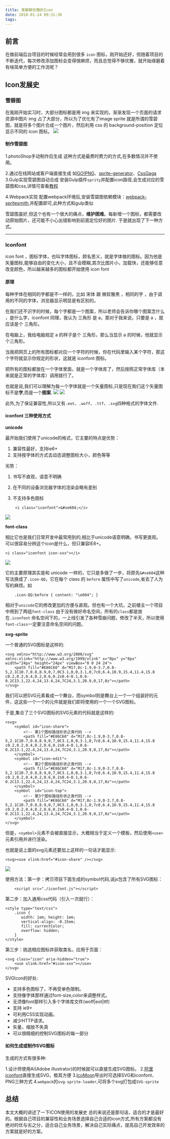 ```yaml
---
title: 来聊聊优雅的Icon
date: 2018-01-24 09:31:38
tags:
---
```



## 前言
在做前端后台项目的时候经常会用到很多 `icon` 图标，刚开始还好，但随着项目的不断迭代，每次修改添加图标会变得很麻烦，而且总觉得不够优雅，就开始琢磨着有啥简单方便的工作流呢？


## Icon发展史

### 雪碧图
在我刚开始实习时，大部分图标都是用 img 来实现的。渐渐发现一个页面的请求资源中图片 img 占了大部分，所以为了优化有了image sprite 就是所谓的雪碧图，就是将多个图片合成一个图片，然后利用 css 的 background-position 定位显示不同的 icon 图标。
![](https://i.imgur.com/QrDbmyK.png)

#### 制作雪碧图

1.photoShop手动制作后生成
  这种方式是最费时费力的方式,在多数情况并不使用。

2.通过在线网站或客户端直接生成
  如[GO!PNG](http://alloyteam.github.io/gopng/###)、[sprite-generator](https://www.toptal.com/developers/css/sprite-generator)、[CssGaga](http://www.99css.com/cssgaga/)	
3.Gulp实现雪碧图自动合成
  安装Gulp插件`sprity`并配置icon路径,会生成对应的雪碧图和css,详情可查看[教程](https://segmentfault.com/a/1190000002910313)

4.Webpack实现
  配置webpack环境后,安装雪碧图依赖模块：[webpack-spritesmith](https://www.npmjs.com/package/webpack-spritesmith),并配置即可,此种方式和gulp类似
	

雪碧图虽好,但这个也有一个很大的痛点，**维护困难**。每新增一个图标，都需要改动原始图片，还可能不小心出错影响到前面定位好的图片.
于是就出现了下一种方式。

---


### Iconfont

icon font ，图标字体，也叫字体图标，顾名思义，就是字体做的图标。因为他是矢量图标,能够自由的变化大小，且不会模糊,其次比图片小，加载快，还能够任意改变颜色，所以越来越多的图标都开始使用 icon font

#### 原理
每种字体在相同的字都是不一样的，比如 宋体 跟 微软雅黑 ，相同的字 ，由于调用的不同的字体，浏览器显示明显是有区别的。

在我们还不识字的时候，每个字都是一个图案，所以老师会告诉你哪个图案念什么 ，是什么字，iconfont 同理，我认为 三角形 是 a，那对于我来说，只要是 a ，就应该是个 三角形。

在电脑上，我给电脑规定 a 的样子是个 三角形，那么当显示 a 的时候，他就显示个三角形。

当我把网页上的所有图标都对应一个字符的时候，你在代码里输入某个字符，那这个字符就显示你规定的形状，这就是 iconfont 图标。

把所有的图标都放在一个字体里面，就是一个字体库了，然后按照正常字体库（本来就是正常的字体库）调用就行了。

也就是说,我们可以理解为每一个字体就是一个矢量图标,只是现在我们这个矢量图标不是**字**,而是一个**图案**.
![](https://i.imgur.com/U7aQO1i.gif)
![](https://i.imgur.com/FtkFFNC.png)


此外,为了保证兼容性,所以又有`.eot`、`.woff`、`.ttf`、`.svg`四种格式的字体文件.



#### iconfont 三种使用方式

**unicode**

最开始我们使用了unicode的格式，它主要的特点是优势：

1. 兼容性最好，支持ie6+
2. 支持按字体的方式去动态调整图标大小，颜色等等

劣势：

1. 书写不直观，语意不明确
2. 在不同的设备浏览器字体的渲染会略有差别
3. 不支持多色图标



		<i class="iconfont">&#xe604;</i>

![](https://i.imgur.com/gmBCWBw.png)


**font-class**

相比它也是我们日常开发中最常用到的,相比于unicode语意明确，书写更直观。可以很容易分辨这个icon是什么，但只兼容IE8+。

	<i class="iconfont icon-xxx"></i>


![](https://i.imgur.com/ySVgFUc.png)


它的主要原理其实是和 unicode 一样的，它只是多做了一步，将原先`&#xe604`这种写法换成了`.icon-QQ`，它在每个 class 的 `before` 属性中写了`unicode`,省去了人为写的麻烦。如 

		.icon-QQ:before { content: "\e604"; }


相对于`unicode`它的修改更加的方便与直观。但也有一个大坑，之前楼主一个项目中用到了两组`font-class` 由于没有做好命名空间，所有的`class`都是放在`.iconfont` 命名空间下的，一上线引发了各种雪崩问题，修改了半天，所以使用`font-class`一定要注意命名空间的问题。



**svg-sprite**



一个普通的SVG图标是这样的:

	<svg xmlns="http://www.w3.org/2000/svg" xmlns:xlink="http://www.w3.org/1999/xlink" x="0px" y="0px" width="24px" height="24px" viewBox="0 0 24 24"> 
		<path fill="#E86C60" d="M17,0c-1.9,0-3.7,0.8-5,2.1C10.7,0.8,8.9,0,7,0C3.1,0,0,3.1,0,7c0,6.4,10.9,15.4,11.4,15.8 c0.2,0.2,0.4,0.2,0.6,0.2s0.4-0.1,0.6-0.2C13.1,22.4,24,13.4,24,7C24,3.1,20.9,0,17,0z"></path>
	</svg>

我们可以把SVG元素看成一个舞台，而symbol则是舞台上一个一个组装好的元件，这这些一个一个的元件就是我们即将使用的一个一个SVG图标。

于是,集合了三个SVG图标的SVG元素的代码就是这样的:

	<svg>
	    <symbol id="icon-share">
	        <!-- 第1个图标路径形状之类代码 -->
			<path fill="#E86C60" d="M17,0c-1.9,0-3.7,0.8-5,2.1C10.7,0.8,8.9,0,7,0C3.1,0,0,3.1,0,7c0,6.4,10.9,15.4,11.4,15.8 c0.2,0.2,0.4,0.2,0.6,0.2s0.4-0.1,0.6-0.2C13.1,22.4,24,13.4,24,7C24,3.1,20.9,0,17,0z"></path>
	    </symbol>
	    <symbol id="icon-edit">
	        <!-- 第2个图标路径形状之类代码 -->
			<path fill="#E86C60" d="M17,0c-1.9,0-3.7,0.8-5,2.1C10.7,0.8,8.9,0,7,0C3.1,0,0,3.1,0,7c0,6.4,10.9,15.4,11.4,15.8 c0.2,0.2,0.4,0.2,0.6,0.2s0.4-0.1,0.6-0.2C13.1,22.4,24,13.4,24,7C24,3.1,20.9,0,17,0z"></path>
	    </symbol>
	    <symbol  id="icon-top">
	        <!-- 第3个图标路径形状之类代码 -->
			<path fill="#E86C60" d="M17,0c-1.9,0-3.7,0.8-5,2.1C10.7,0.8,8.9,0,7,0C3.1,0,0,3.1,0,7c0,6.4,10.9,15.4,11.4,15.8 c0.2,0.2,0.4,0.2,0.6,0.2s0.4-0.1,0.6-0.2C13.1,22.4,24,13.4,24,7C24,3.1,20.9,0,17,0z"></path>
	    </symbol>
	</svg>
	


但是，`<symbol>`元素不会被直接显示，大概相当于定义一个模板，然后使用`<use>`元素引用并进行渲染。

也就是说上面的svg元素还要加上这样的一句话才能显示:
	
	<svg><use xlink:href="#icon-share" /></svg>



![](https://i.imgur.com/uYBI3Mv.png)

使用方法：第一步：拷贝项目下面生成的symbol代码,该js包含了所有SVG图标：

		<script src="./iconfont.js"></script>

第二步：加入通用css代码（引入一次就行）：

	<style type="text/css">
	    .icon {
	       width: 1em; height: 1em;
	       vertical-align: -0.15em;
	       fill: currentColor;
	       overflow: hidden;
	    }
	</style>

第三步：挑选相应图标并获取类名，应用于页面：


	<svg class="icon" aria-hidden="true">
	    <use xlink:href="#icon-xxx"></use>
	</svg>



SVGIcon的好处:

- 支持多色图标了，不再受单色限制。
- 支持像字体那样通过font-size,color来调整样式。
- 无须像font那样引入多个字体库文件(woff|eot|ttf)
- 支持 ie9+
- 可利用CSS实现动画。
- 减少HTTP请求。
- 矢量，缩放不失真
- 可以很精细的控制SVG图标的每一部分


#### 如何生成或制作SVG图标


生成的方式有很多种:

1.设计师使用AI(Adobe illustrator)的时候就可以直接生成SVG图标。
2.[阿里iconfont](http://iconfont.cn)直接生成SVG，极其方便
3.[IcoMoon](https://icomoon.io/)导出时可选择SVG和iconfont、PNG三种方式
4.`webpack`的`svg-sprite-loader`,可将多个svg打包成`SVG-sprite`




## 总结
本文大概的讲述了一下ICON使用的发展史
总的来说还是那句话，适合的才是最好的。根据自己项目的兼容性和业务场景选择自己合适的icon方式,所有方案都没有绝对的优与劣之分，适合自己业务场景，解决自己实际痛点，提高自己开发效率的方案就是好的方案。